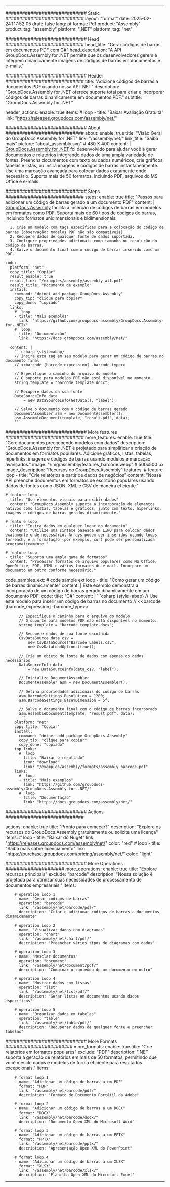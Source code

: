



---
############################# Static ############################
layout: "format"
date:  2025-02-24T17:52:05
draft: false
lang: pt
format: Pdf
product: "Assembly"
product_tag: "assembly"
platform: ".NET"
platform_tag: "net"

############################# Head ############################
head_title: "Gerar códigos de barras em documentos PDF com C#"
head_description: "A API GroupDocs.Assembly for .NET permite que os desenvolvedores gerem e integrem dinamicamente imagens de códigos de barras em documentos e e-mails."

############################# Header ############################
title: "Adicione códigos de barras a documentos PDF usando nossa API .NET" 
description: "GroupDocs.Assembly for .NET oferece suporte total para criar e incorporar códigos de barras dinamicamente em documentos PDF."
subtitle: "GroupDocs.Assembly for .NET" 

header_actions:
  enable: true
  items:
    #  loop
    - title: "Baixar Avaliação Gratuita"
      link: "https://releases.groupdocs.com/assembly/net/"
      
############################# About ############################
about:
    enable: true
    title: "Visão Geral do GroupDocs.Assembly for .NET"
    link: "/assembly/net/"
    link_title: "Saiba mais"
    picture: "about_assembly.svg" # 480 X 400
    content: |
       [GroupDocs.Assembly for .NET](/assembly/net/) foi desenvolvido para ajudar você a gerar documentos e relatórios integrando dados de uma ampla variedade de fontes. Preencha documentos com texto ou dados numéricos, crie gráficos, tabelas e listas, ou insira imagens e códigos de barras instantaneamente. Use uma marcação avançada para colocar dados exatamente onde necessário. Suporta mais de 50 formatos, incluindo PDF, arquivos do MS Office e e-mails.

############################# Steps ############################
steps:
    enable: true
    title: "Passos para adicionar um código de barras gerado a um documento PDF"
    content: |
      [GroupDocs.Assembly](/assembly/net/) facilita a inserção de códigos de barras em modelos em formatos como PDF. Suporta mais de 60 tipos de códigos de barras, incluindo formatos unidimensionais e bidimensionais.
      
      1. Crie um modelo com tags específicas para a colocação do código de barras (observação: modelos PDF não são compatíveis).
      2. Recupere dados de qualquer fonte de dados suportada.
      3. Configure propriedades adicionais como tamanho ou resolução do código de barras.
      4. Salve o documento final com o código de barras inserido como um PDF.
   
    code:
      platform: "net"
      copy_title: "Copiar"
      result_enable: true
      result_link: "/examples/assembly/assembly_all.pdf"
      result_title: "Documento de exemplo"
      install:
        command: "dotnet add package GroupDocs.Assembly"
        copy_tip: "clique para copiar"
        copy_done: "copiado"
      links:
        #  loop
        - title: "Mais exemplos"
          link: "https://github.com/groupdocs-assembly/GroupDocs.Assembly-for-.NET/"
        #  loop
        - title: "Documentação"
          link: "https://docs.groupdocs.com/assembly/net/"
          
      content: |
        ```csharp {style=abap}
        // Insira esta tag em seu modelo para gerar um código de barras no documento final
        // <<barcode [barcode_expression] -barcode_type>>

        // Especifique o caminho do arquivo do modelo
        // O suporte para modelos PDF não está disponível no momento.
        string template = "barcode_template.docx";

        // Recupere dados da sua fonte
        DataSourceInfo data 
            = new DataSourceInfo(GetData(), "label");

        // Salve o documento com o código de barras gerado
        DocumentAssembler asm = new DocumentAssembler();
        asm.AssembleDocument(template, "result.pdf", data);
        ```            

############################# More features ############################
more_features:
  enable: true
  title: "Gere documentos preenchendo modelos com dados"
  description: "GroupDocs.Assembly for .NET é projetado para simplificar a criação de documentos em formatos populares. Adicione gráficos, listas, tabelas, hiperlinks, imagens e códigos de barras usando modelos e marcação avançados."
  image: "/img/assembly/features_barcode.webp" # 500x500 px
  image_description: "Recursos do GroupDocs.Assembly"
  features:
    # feature loop
    - title: "Crie relatórios a partir de dados de negócios"
      content: "Nossa API preenche documentos em formatos de escritório populares usando dados de fontes como JSON, XML e CSV de maneira eficiente."

    # feature loop
    - title: "Use elementos visuais para exibir dados"
      content: "GroupDocs.Assembly suporta a incorporação de elementos nativos como listas, tabelas e gráficos, junto com texto, hiperlinks, imagens e códigos de barras gerados dinamicamente."

    # feature loop
    - title: "Insira dados em qualquer lugar do documento"
      content: "Utilize uma sintaxe baseada em LINQ para colocar dados exatamente onde necessário. Arrays podem ser inseridos usando loops for-each, e a formatação (por exemplo, cor) pode ser personalizada programaticamente."

    # feature loop
    - title: "Suporta uma ampla gama de formatos"
      content: "Processar formatos de arquivo populares como MS Office, OpenOffice, PDF, HTML e vários formatos de e-mail. Incorpore um documento em outro conforme necessário."
      
  code_samples_ext:
    # code sample ext loop
    - title: "Como gerar um código de barras dinamicamente"
      content: |
        Este exemplo demonstra a incorporação de um código de barras gerado dinamicamente em um documento PDF.
      code:
        title: "C#"
        content: |
          ```csharp {style=abap}
          // Use este modelo para inserir um código de barras no documento
          // <<barcode [barcode_expression] -barcode_type>>

          // Especifique o caminho para o arquivo do modelo
          // O suporte para modelos PDF não está disponível no momento.
          string template = "barcode_template.docx";

          // Recupere dados de sua fonte escolhida
          CsvDataSource data_csv =
              new CsvDataSource("Barcode Labels.csv", 
              new CsvDataLoadOptions(true));

          // Crie um objeto de fonte de dados com apenas os dados necessários
          DataSourceInfo data 
              = new DataSourceInfo(data_csv, "label");

          // Inicialize DocumentAssembler
          DocumentAssembler asm = new DocumentAssembler();

          // Defina propriedades adicionais do código de barras
          asm.BarcodeSettings.Resolution = 1200;
          asm.BarcodeSettings.BaseYDimension = 5f;

          // Salve o documento final com o código de barras incorporado
          asm.AssembleDocument(template, "result.pdf", data);
          ```
        platform: "net"
        copy_title: "Copiar"
        install:
          command: "dotnet add package GroupDocs.Assembly"
          copy_tip: "clique para copiar"
          copy_done: "copiado"
        top_links:
          #  loop
          - title: "Baixar o resultado"
            icon: "download"
            link: "/examples/assembly/formats/assembly_barcode.pdf"
        links:
          #  loop
          - title: "Mais exemplos"
            link: "https://github.com/groupdocs-assembly/GroupDocs.Assembly-for-.NET/"
          #  loop
          - title: "Documentação"
            link: "https://docs.groupdocs.com/assembly/net/"
            

            


############################# Actions ############################

actions:
  enable: true
  title: "Pronto para começar?"
  description: "Explore os recursos do GroupDocs.Assembly gratuitamente ou solicite uma licença"
  items:
    #  loop
    - title: "Baixar do Nuget"
      link: "https://releases.groupdocs.com/assembly/net/"
      color: "red"
        #  loop
    - title: "Saiba mais sobre licenciamento"
      link: "https://purchase.groupdocs.com/pricing/assembly/net/"
      color: "light"


############################# More Operations #####################
more_operations:
    enable: true
    title: "Explore recursos principais"
    exclude: "barcode"
    description: "Nossa solução é projetada para otimizar suas necessidades de processamento de documentos empresariais."
    items: 
          
        # operation loop 1
        - name: "Gerar códigos de barras"
          operation: "barcode"
          link: "/assembly/net/barcode/pdf/"
          description: "Criar e adicionar códigos de barras a documentos dinamicamente"

        # operation loop 2
        - name: "Visualizar dados com diagramas"
          operation: "chart"
          link: "/assembly/net/chart/pdf/"
          description: "Preencher vários tipos de diagramas com dados"

        # operation loop 3
        - name: "Mesclar documentos"
          operation: "document"
          link: "/assembly/net/document/pdf/"
          description: "Combinar o conteúdo de um documento em outro"

        # operation loop 4
        - name: "Mostrar dados com listas"
          operation: "list"
          link: "/assembly/net/list/pdf/"
          description: "Gerar listas em documentos usando dados específicos"

        # operation loop 5
        - name: "Organizar dados em tabelas"
          operation: "table"
          link: "/assembly/net/table/pdf/"
          description: "Recuperar dados de qualquer fonte e preencher tabelas"
         
          
############################# More Formats ########################
more_formats:
    enable: true
    title: "Crie relatórios em formatos populares"
    exclude: "PDF"
    description: ".NET suporta a geração de relatórios em mais de 50 formatos, permitindo que você mescle dados e modelos de forma eficiente para resultados excepcionais."
    items: 
          
        # format loop 1
        - name: "Adicionar um código de barras a um PDF"
          format: "PDF"
          link: "/assembly/net/barcode/pdf/"
          description: "Formato de Documento Portátil da Adobe"
          
        # format loop 2
        - name: "Adicionar um código de barras a um DOCX"
          format: "DOCX"
          link: "/assembly/net/barcode/docx/"
          description: "Documento Open XML do Microsoft Word"
          
        # format loop 3
        - name: "Adicionar um código de barras a um PPTX"
          format: "PPTX"
          link: "/assembly/net/barcode/pptx/"
          description: "Apresentação Open XML do PowerPoint"
          
        # format loop 4
        - name: "Adicionar um código de barras a um XLSX"
          format: "XLSX"
          link: "/assembly/net/barcode/xlsx/"
          description: "Planilha Open XML do Microsoft Excel"


          

---